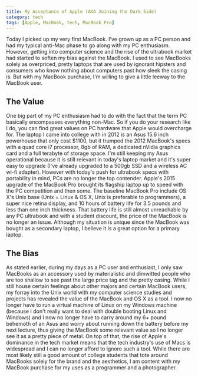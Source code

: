 ```yaml
---
title: My Acceptance of Apple (AKA Joining the Dark Side)
category: tech
tags: [Apple, MacBook, tech, MacBook Pro]
---
```


Today I picked up my very first MacBook. I've grown up as a PC person and had my typical anti-Mac phase to go along with my PC enthusiasm. However, getting into computer science and the rise of the ultrabook market had started to soften my bias against the MacBook. I used to see MacBooks solely as overpriced, pretty laptops that are used by ignorant hipsters and consumers who know nothing about computers past how sleek the casing is. But with my MacBook purchase, I'm willing to give a little leeway to the MacBook user.

## The Value

One big part of my PC enthusiasm had to do with the fact that the term PC
basically encompasses everything non-Mac. So if you do your research like I do,
you can find great values on PC hardware that Apple would overcharge for. The
laptop I came into college with in 2012 is an Asus 15.6 inch powerhouse that
only cost $1100, but it trumped the 2012 MacBook's specs with a quad core i7
processor, 8gb of RAM, a dedicated nVidia graphics card and a full terabyte of
storage space. I'm still keeping my Asus operational because it is still
relevant in today's laptop market and it's super easy to upgrade (I've already
upgraded to a 500gb SSD and a wireless AC wi-fi adapter). However with today's
push for ultrabook specs with portability in mind, PCs are no longer the top
contender. Apple's 2015 upgrade of the MacBook Pro brought its flagship laptop
up to speed with the PC competition and then some. The baseline MacBook Pro
include OS X's Unix base (Unix = Linux & OS X, Unix is preferable to
programmers), a super nice retina display, and 10 hours of battery life for 3.5
pounds and less than one inch thickness. That battery life is still almost
unreachable by any PC ultrabook and with a student discount, the price of the
MacBook is no longer an issue. Although my situation is unique since the MacBook
was bought as a secondary laptop, I believe it is a great option for a primary
laptop.

## The Bias

As stated earlier, during my days as a PC user and enthusiast, I only saw
MacBooks as an accessory used by materialistic and dimwitted people who are too
shallow to see past the large price tag and the pretty casing. While I still
house certain feelings about other majors and certain MacBook users, my forray
into the Unix world with my computer science studies and projects has revealed
the value of the MacBook and OS X as a tool. I now no longer have to run a
virtual machine of Linux on my Windows machine (because I don't really want to
deal with double booting Linux and Windows) and I now no longer have to carry
around my 6+ pound behemoth of an Asus and worry about running down the battery
before my next lecture, thus giving the MacBook some relevant value so I no
longer see it as a pretty piece of metal. On top of that, the rise of Apple's
dominance in the tech market means that the tech industry's use of Macs is
widespread and I can no longer afford to ignore such a tool. While there are
most likely still a good amount of college students that tote around MacBooks
solely for the brand and the aesthetics, I am content with my MacBook purchase
for my uses as a programmer and a photographer.
